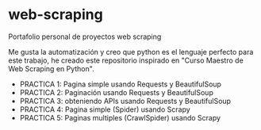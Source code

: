 # web-scraping

Portafolio personal de proyectos web scraping

Me gusta la automatización y creo que python es el lenguaje perfecto para este trabajo, he creado este repositorio inspirado en "Curso Maestro de Web Scraping en Python".

* PRACTICA 1: Pagina simple usando Requests y BeautifulSoup
* PRACTICA 2: Paginación usando Requests y BeautifulSoup
* PRACTICA 3: obteniendo APIs usando Requests y BeautifulSoup
* PRACTICA 4: Pagina simple (Spider) usando Scrapy
* PRACTICA 5: Paginas multiples (CrawlSpider) usando Scrapy


